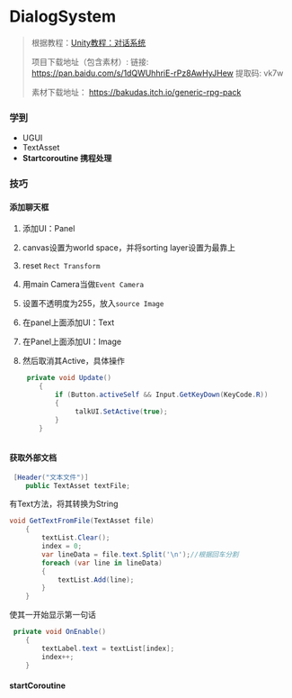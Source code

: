 # DialogSystem

> 根据教程：[Unity教程：对话系统](https://space.bilibili.com/370283072/channel/detail?cid=99057)
>
> 项目下载地址（包含素材）: 链接: https://pan.baidu.com/s/1dQWUhhriE-rPz8AwHyJHew 提取码: vk7w 
>
> 素材下载地址： https://bakudas.itch.io/generic-rpg-pack

### 学到

* UGUI
* TextAsset
* **Startcoroutine 携程处理**



### 技巧

#### 添加聊天框

1. 添加UI：Panel

2. canvas设置为world space，并将sorting layer设置为最靠上

3. reset `Rect Transform`

4. 用main Camera当做`Event Camera`

5. 设置不透明度为255，放入`source Image`

6. 在panel上面添加UI：Text

7. 在Panel上面添加UI：Image

8. 然后取消其Active，具体操作

   ```c#
    private void Update()
       {
           if (Button.activeSelf && Input.GetKeyDown(KeyCode.R))
           {
                talkUI.SetActive(true);
           }
       }



#### 获取外部文档

```c#
 [Header("文本文件")] 
    public TextAsset textFile;
```

有Text方法，将其转换为String

```c#
void GetTextFromFile(TextAsset file)
    {
        textList.Clear();
        index = 0;
        var lineData = file.text.Split('\n');//根据回车分割
        foreach (var line in lineData)
        {
            textList.Add(line);
        }
    }
```



使其一开始显示第一句话

```c#
 private void OnEnable()
    {
        textLabel.text = textList[index];
        index++;
    }
```



#### startCoroutine

